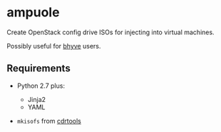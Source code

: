 # ampuole

Create OpenStack config drive ISOs for injecting into virtual machines.

Possibly useful for [bhyve](http://bhyve.org/) users.

## Requirements

* Python 2.7 plus:
  * Jinja2
  * YAML
  
* ``mkisofs`` from [cdrtools](http://sourceforge.net/projects/cdrtools/)
